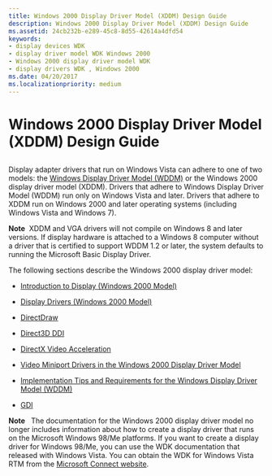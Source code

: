 ```yaml
---
title: Windows 2000 Display Driver Model (XDDM) Design Guide
description: Windows 2000 Display Driver Model (XDDM) Design Guide
ms.assetid: 24cb232b-e289-45c8-8d55-42614a4dfd54
keywords:
- display devices WDK
- display driver model WDK Windows 2000
- Windows 2000 display driver model WDK
- display drivers WDK , Windows 2000
ms.date: 04/20/2017
ms.localizationpriority: medium
---
```


# Windows 2000 Display Driver Model (XDDM) Design Guide


## <span id="ddk_windows_2000_display_driver_model_gg"></span><span id="DDK_WINDOWS_2000_DISPLAY_DRIVER_MODEL_GG"></span>


Display adapter drivers that run on Windows Vista can adhere to one of two models: the [Windows Display Driver Model (WDDM)](windows-vista-display-driver-model-design-guide.md) or the Windows 2000 display driver model (XDDM). Drivers that adhere to Windows Display Driver Model (WDDM) run only on Windows Vista and later. Drivers that adhere to XDDM run on Windows 2000 and later operating systems (including Windows Vista and Windows 7).

**Note**  XDDM and VGA drivers will not compile on Windows 8 and later versions. If display hardware is attached to a Windows 8 computer without a driver that is certified to support WDDM 1.2 or later, the system defaults to running the Microsoft Basic Display Driver.

 

The following sections describe the Windows 2000 display driver model:

-   [Introduction to Display (Windows 2000 Model)](introduction-to-display--windows-2000-model-.md)

-   [Display Drivers (Windows 2000 Model)](display-drivers--windows-2000-model-.md)

-   [DirectDraw](directdraw.md)

-   [Direct3D DDI](direct3d.md)

-   [DirectX Video Acceleration](directx-video-acceleration.md)

-   [Video Miniport Drivers in the Windows 2000 Display Driver Model](video-miniport-drivers-in-the-windows-2000-display-driver-model.md)

-   [Implementation Tips and Requirements for the Windows Display Driver Model (WDDM)](implementation-tips-and-requirements-for-the-windows-vista-display-dri.md)

-   [GDI](gdi.md)

**Note**   The documentation for the Windows 2000 display driver model no longer includes information about how to create a display driver that runs on the Microsoft Windows 98/Me platforms. If you want to create a display driver for Windows 98/Me, you can use the WDK documentation that released with Windows Vista. You can obtain the WDK for Windows Vista RTM from the [Microsoft Connect website](https://go.microsoft.com/fwlink/p/?linkid=101629).

 

 

 





